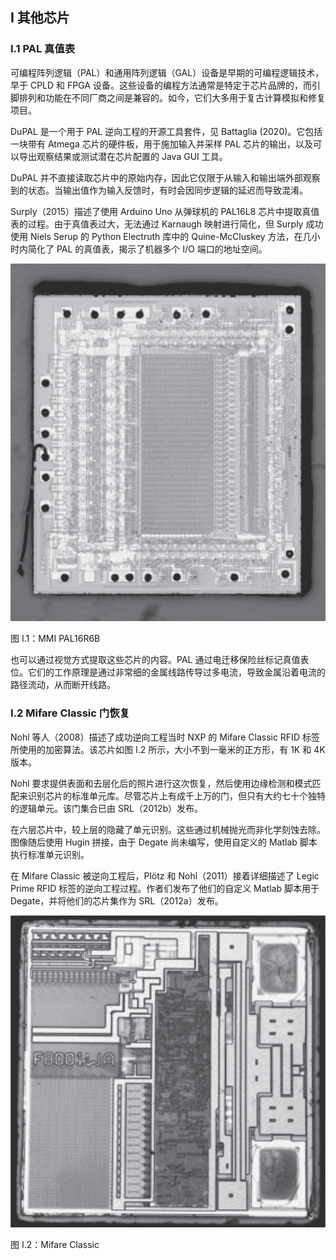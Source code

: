 ## **I 其他芯片**

### **I.1 PAL 真值表**

可编程阵列逻辑（PAL）和通用阵列逻辑（GAL）设备是早期的可编程逻辑技术，早于 CPLD 和 FPGA 设备。这些设备的编程方法通常是特定于芯片品牌的，而引脚排列和功能在不同厂商之间是兼容的。如今，它们大多用于复古计算模拟和修复项目。

DuPAL 是一个用于 PAL 逆向工程的开源工具套件，见 Battaglia (2020)。它包括一块带有 Atmega 芯片的硬件板，用于施加输入并采样 PAL 芯片的输出，以及可以导出观察结果或测试潜在芯片配置的 Java GUI 工具。

DuPAL 并不直接读取芯片中的原始内存，因此它仅限于从输入和输出端外部观察到的状态。当输出值作为输入反馈时，有时会因同步逻辑的延迟而导致混淆。

Surply（2015）描述了使用 Arduino Uno 从弹球机的 PAL16L8 芯片中提取真值表的过程。由于真值表过大，无法通过 Karnaugh 映射进行简化，但 Surply 成功使用 Niels Serup 的 Python Electruth 库中的 Quine-McCluskey 方法，在几小时内简化了 PAL 的真值表，揭示了机器多个 I/O 端口的地址空间。

![Image](img/f0406-01.jpg)

图 I.1：MMI PAL16R6B

也可以通过视觉方式提取这些芯片的内容。PAL 通过电迁移保险丝标记真值表位。它们的工作原理是通过非常细的金属线路传导过多电流，导致金属沿着电流的路径流动，从而断开线路。

### **I.2 Mifare Classic 门恢复**

Nohl 等人（2008）描述了成功逆向工程当时 NXP 的 Mifare Classic RFID 标签所使用的加密算法。该芯片如图 I.2 所示，大小不到一毫米的正方形，有 1K 和 4K 版本。

Nohl 要求提供表面和去层化后的照片进行这次恢复，然后使用边缘检测和模式匹配来识别芯片的标准单元库。尽管芯片上有成千上万的门，但只有大约七十个独特的逻辑单元。该门集合已由 SRL（2012b）发布。

在六层芯片中，较上层的隐藏了单元识别。这些通过机械抛光而非化学刻蚀去除。图像随后使用 Hugin 拼接，由于 Degate 尚未编写，使用自定义的 Matlab 脚本执行标准单元识别。

在 Mifare Classic 被逆向工程后，Plötz 和 Nohl（2011）接着详细描述了 Legic Prime RFID 标签的逆向工程过程。作者们发布了他们的自定义 Matlab 脚本用于 Degate，并将他们的芯片集作为 SRL（2012a）发布。

![Image](img/f0408-01.jpg)

图 I.2：Mifare Classic
